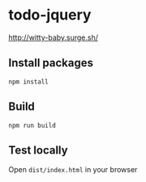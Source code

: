 # todo-jquery
http://witty-baby.surge.sh/

## Install packages
`npm install`

## Build
`npm run build`

## Test locally
Open `dist/index.html` in your browser
